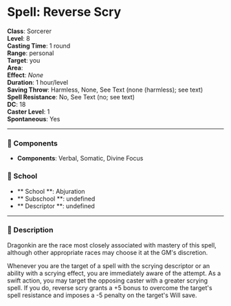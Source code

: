 
# Spell: Reverse Scry
**Class**: Sorcerer  
**Level**: 8  
**Casting Time**: 1 round  
**Range**: personal  
**Target**: you  
**Area**:   
**Effect**: _None_  
**Duration**: 1 hour/level  
**Saving Throw**: Harmless, None, See Text (none (harmless); see text)  
**Spell Resistance**: No, See Text (no; see text)  
**DC**: 18  
**Caster Level**: 1  
**Spontaneous**: Yes

---

### 🔮 Components
- **Components**: Verbal, Somatic, Divine Focus

### 🏫 School
- ** School **: Abjuration
- ** Subschool **: undefined
- ** Descriptor **: undefined
---

### 📜 Description
Dragonkin are the race most closely associated with mastery of this spell, although other appropriate races may choose it at the GM's discretion.

Whenever you are the target of a spell with the scrying descriptor or an ability with a scrying effect, you are immediately aware of the attempt. As a swift action, you may target the opposing caster with a greater scrying spell. If you do, reverse scry grants a +5 bonus to overcome the target's spell resistance and imposes a -5 penalty on the target's Will save.
